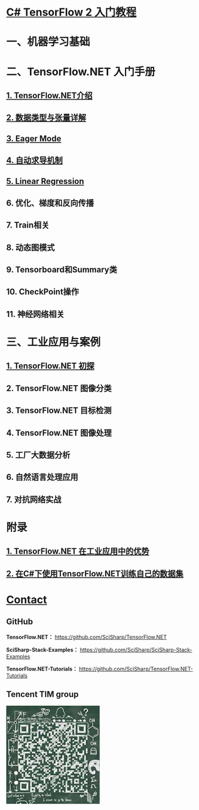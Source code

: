 # [C# TensorFlow 2 入门教程](<https://github.com/SciSharp/TensorFlow.NET-Tutorials>)

# 一、机器学习基础

# 二、TensorFlow.NET 入门手册

## [1. TensorFlow.NET介绍](<https://github.com/SciSharp/TensorFlow.NET-Tutorials/blob/master/二、TensorFlow.NET API-1. TensorFlow.NET介绍.md>)

## [2. 数据类型与张量详解](<https://github.com/SciSharp/TensorFlow.NET-Tutorials/blob/master/%E4%BA%8C%E3%80%81TensorFlow.NET%20API-2.%20%E6%95%B0%E6%8D%AE%E7%B1%BB%E5%9E%8B%E4%B8%8E%E5%BC%A0%E9%87%8F%E8%AF%A6%E8%A7%A3.md>)

## [3. Eager Mode](<https://github.com/SciSharp/TensorFlow.NET-Tutorials/blob/master/二、TensorFlow.NET API-3. Eager Mode.md>)

## [4. 自动求导机制](<https://github.com/SciSharp/TensorFlow.NET-Tutorials/blob/master/二、TensorFlow.NET API-4. 自动求导机制.md>)

## [5. Linear Regression](<https://github.com/SciSharp/TensorFlow.NET-Tutorials/blob/master/二、TensorFlow.NET API-5. Linear Regression.md>)

## 6. 优化、梯度和反向传播

## 7. Train相关

## 8. 动态图模式

## 9. Tensorboard和Summary类

## 10. CheckPoint操作

## 11. 神经网络相关

# 三、工业应用与案例

## [1. TensorFlow.NET 初探](<https://github.com/SciSharp/TensorFlow.NET-Tutorials/blob/master/三、工业应用与案例-1. TensorFlow.NET 初探.md>)

## 2. TensorFlow.NET 图像分类

## 3. TensorFlow.NET 目标检测

## 4. TensorFlow.NET 图像处理

## 5. 工厂大数据分析

## 6. 自然语言处理应用

## 7. 对抗网络实战



# 附录

## [1. TensorFlow.NET 在工业应用中的优势](<[https://github.com/SciSharp/TensorFlow.NET-Tutorials/blob/master/%E9%99%84%E5%BD%95%EF%BC%9A1.%20TensorFlow.NET%20%E5%9C%A8%E5%B7%A5%E4%B8%9A%E5%BA%94%E7%94%A8%E4%B8%AD%E7%9A%84%E4%BC%98%E5%8A%BF.md](https://github.com/SciSharp/TensorFlow.NET-Tutorials/blob/master/附录：1. TensorFlow.NET 在工业应用中的优势.md)>)

## [2. 在C#下使用TensorFlow.NET训练自己的数据集](<[https://github.com/SciSharp/TensorFlow.NET-Tutorials/blob/master/%E9%99%84%E5%BD%95%EF%BC%9A2.%20%E5%9C%A8C%23%E4%B8%8B%E4%BD%BF%E7%94%A8TensorFlow.NET%E8%AE%AD%E7%BB%83%E8%87%AA%E5%B7%B1%E7%9A%84%E6%95%B0%E6%8D%AE%E9%9B%86.md](https://github.com/SciSharp/TensorFlow.NET-Tutorials/blob/master/附录：2. 在C%23下使用TensorFlow.NET训练自己的数据集.md)>)





# [Contact](<https://github.com/SciSharp/TensorFlow.NET-Tutorials/blob/master/Contact.md>)

## GitHub

**TensorFlow.NET：** https://github.com/SciSharp/TensorFlow.NET

**SciSharp-Stack-Examples：** https://github.com/SciSharp/SciSharp-Stack-Examples

**TensorFlow.NET-Tutorials：** https://github.com/SciSharp/TensorFlow.NET-Tutorials



## Tencent TIM group

![image-20200324214204625](README.assets/image-20200324214204625.png)
